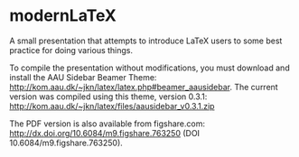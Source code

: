 modernLaTeX
===========

A small presentation that attempts to introduce LaTeX users to some best practice for doing various things.

To compile the presentation without modifications, you must download and install the AAU Sidebar Beamer Theme: http://kom.aau.dk/~jkn/latex/latex.php#beamer_aausidebar. The current version was compiled using this theme, version 0.3.1: http://kom.aau.dk/~jkn/latex/files/aausidebar_v0.3.1.zip

The PDF version is also available from figshare.com: http://dx.doi.org/10.6084/m9.figshare.763250 (DOI 10.6084/m9.figshare.763250).
